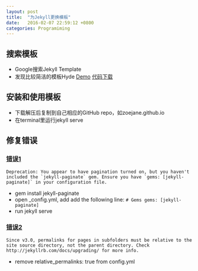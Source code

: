 ```yaml
---
layout: post
title:  "为Jekyll更换模板"
date:   2016-02-07 22:59:12 +0800
categories: Programiming
---
```


## 搜索模板
- Google搜索Jekyll Template
- 发现比较简洁的模板Hyde [Demo](http://hyde.getpoole.com/)  [代码下载](http://jekyllthemes.io/theme/8068127/hyde)

## 安装和使用模板
- 下载解压后复制到自己相应的GitHub repo，如zoejane.github.io
- 在terminal里运行jekyll serve

## 修复错误
### [错误1](https://teamtreehouse.com/community/jekyllpaginate-gem)
```
Deprecation: You appear to have pagination turned on, but you haven't included the `jekyll-paginate` gem. Ensure you have `gems: [jekyll-paginate]` in your configuration file.
```
- gem install jekyll-paginate  
- open _config.yml, add add the following line:
		```
		# Gems
		gems: [jekyll-paginate]
		```  
- run jekyll serve  

### [错误2](https://github.com/poole/poole/issues/99)
```
Since v3.0, permalinks for pages in subfolders must be relative to the site source directory, not the parent directory. Check http://jekyllrb.com/docs/upgrading/ for more info. 
```
- remove relative_permalinks: true from config.yml
